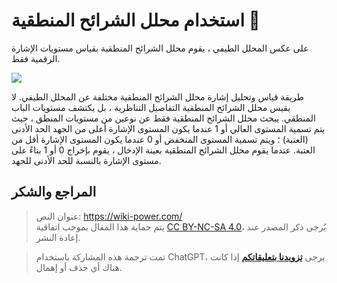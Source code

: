 # استخدام محلل الشرائح المنطقية 🚧

على عكس المحلل الطيفي ، يقوم محلل الشرائح المنطقية بقياس مستويات الإشارة الرقمية فقط.

![](https://wiki-media-1253965369.cos.ap-guangzhou.myqcloud.com/img/20211217173845.png)

طريقة قياس وتحليل إشارة محلل الشرائح المنطقية مختلفة عن المحلل الطيفي. لا يقيس محلل الشرائح المنطقية التفاصيل التناظرية ، بل يكتشف مستويات الباب المنطقي. يبحث محلل الشرائح المنطقية فقط عن نوعين من مستويات المنطق ، حيث يتم تسمية المستوى العالي أو 1 عندما يكون المستوى الإشارة أعلى من الجهد الحد الأدنى (العتبة) ؛ ويتم تسمية المستوى المنخفض أو 0 عندما يكون المستوى الإشارة أقل من العتبة. عندما يقوم محلل الشرائح المنطقية بعينة الإدخال ، يقوم بإخراج 0 أو 1 بناءً على مستوى الإشارة بالنسبة للحد الأدنى للجهد.

## المراجع والشكر

> عنوان النص: <https://wiki-power.com/>  
> يتم حماية هذا المقال بموجب اتفاقية [CC BY-NC-SA 4.0](https://creativecommons.org/licenses/by/4.0/deed.zh)، يُرجى ذكر المصدر عند إعادة النشر.

> تمت ترجمة هذه المشاركة باستخدام ChatGPT، يرجى [**تزويدنا بتعليقاتكم**](https://github.com/linyuxuanlin/Wiki_MkDocs/issues/new) إذا كانت هناك أي حذف أو إهمال.